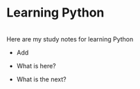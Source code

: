 # Learning Python
<br/>
Here are my study notes for learning Python

- Add

- What is here?


- What is the next?
